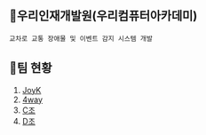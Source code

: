 ## 🎁우리인재개발원(우리컴퓨터아카데미)
```
교차로 교통 장애물 및 이벤트 감지 시스템 개발
```

## 🎁팀 현황
1. [JoyK](https://github.com/JoYoungKyu/JoYoungKyu.github.io)<br>
2. [4way](https://github.com/borasarang3/4way/tree/main)<br>
3. [C조](https://github.com/murbachovski/Woori_Talent_Development_Center/edit/team/README.md)<br>
4. [D조](https://github.com/murbachovski/Woori_Talent_Development_Center/edit/team/README.md)<br>
